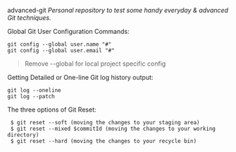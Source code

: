 advanced-git
*Personal repository to test some handy everyday & advanced Git techniques.*

Global Git User Configuration Commands:
```
git config --global user.name "#"
git config --global user.email "#"
```
> Remove --global for local project specific config

Getting Detailed or One-line Git log history output:
```
git log --oneline
git log --patch
```

The three options of Git Reset:
```
 $ git reset --soft (moving the changes to your staging area)
 $ git reset --mixed $commitId (moving the changes to your working directory)
 $ git reset --hard (moving the changes to your recycle bin)
```